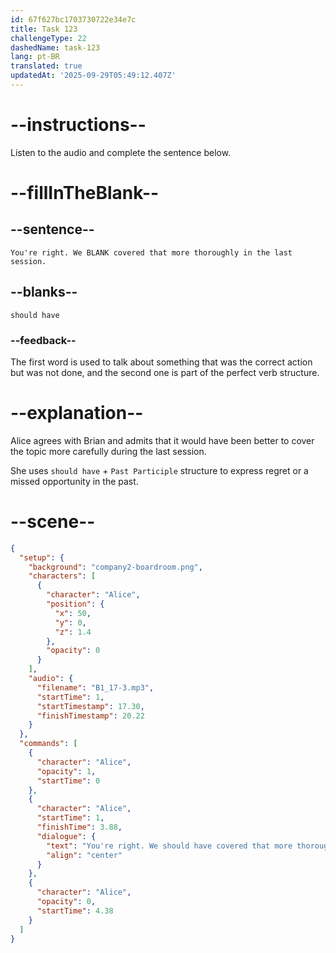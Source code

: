 ```yaml
---
id: 67f627bc1703730722e34e7c
title: Task 123
challengeType: 22
dashedName: task-123
lang: pt-BR
translated: true
updatedAt: '2025-09-29T05:49:12.407Z'
---
```


<!-- (audio) Alice: You're right. We should have covered that more thoroughly in the last session. -->

# --instructions--

Listen to the audio and complete the sentence below.

# --fillInTheBlank--

## --sentence--

`You're right. We BLANK covered that more thoroughly in the last session.`

## --blanks--

`should have`

### --feedback--

The first word is used to talk about something that was the correct action but was not done, and the second one is part of the perfect verb structure.

# --explanation--

Alice agrees with Brian and admits that it would have been better to cover the topic more carefully during the last session.

She uses `should have` + `Past Participle` structure to express regret or a missed opportunity in the past.

# --scene--

```json
{
  "setup": {
    "background": "company2-boardroom.png",
    "characters": [
      {
        "character": "Alice",
        "position": {
          "x": 50,
          "y": 0,
          "z": 1.4
        },
        "opacity": 0
      }
    ],
    "audio": {
      "filename": "B1_17-3.mp3",
      "startTime": 1,
      "startTimestamp": 17.30,
      "finishTimestamp": 20.22
    }
  },
  "commands": [
    {
      "character": "Alice",
      "opacity": 1,
      "startTime": 0
    },
    {
      "character": "Alice",
      "startTime": 1,
      "finishTime": 3.88,
      "dialogue": {
        "text": "You're right. We should have covered that more thoroughly in the last session.",
        "align": "center"
      }
    },
    {
      "character": "Alice",
      "opacity": 0,
      "startTime": 4.38
    }
  ]
}
```
